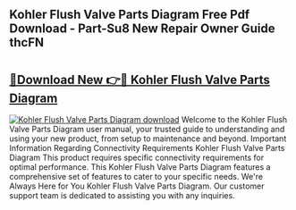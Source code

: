 ## Kohler Flush Valve Parts Diagram Free Pdf Download - Part-Su8 New Repair Owner Guide thcFN

# <h2><a href="http://dfk2xl6.blite.top/?on=Kohler+Flush+Valve+Parts+Diagram">🔗Download New 👉🔴 Kohler Flush Valve Parts Diagram</a></h2>

[![Kohler Flush Valve Parts Diagram download](https://i.imgur.com/lujVjoI.png)](http://dfk2xl6.blite.top/?on=Kohler+Flush+Valve+Parts+Diagram)
Welcome to the Kohler Flush Valve Parts Diagram user manual, your trusted guide to understanding and using your new product, from setup to maintenance and beyond. Important Information Regarding Connectivity Requirements Kohler Flush Valve Parts Diagram This product requires specific connectivity requirements for optimal performance. This Kohler Flush Valve Parts Diagram features a comprehensive set of features to cater to your specific needs. We're Always Here for You Kohler Flush Valve Parts Diagram. Our customer support team is dedicated to assisting you with any inquiries.
